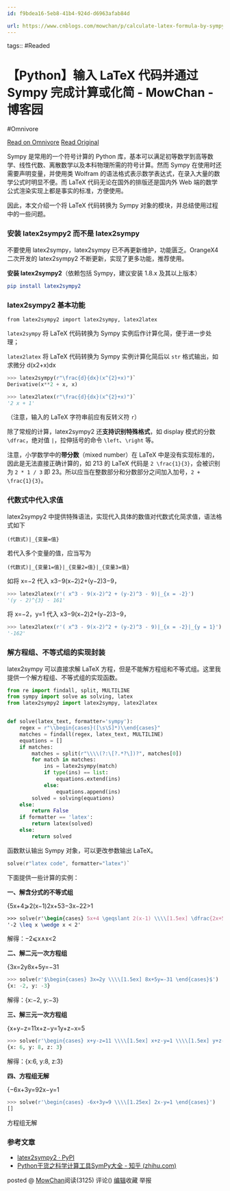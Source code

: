 ```yaml
---
id: f9bdea16-5eb8-41b4-924d-d6963afab84d

url: https://www.cnblogs.com/mowchan/p/calculate-latex-formula-by-sympy.html
---
```



tags::  #Readed 

# 【Python】输入 LaTeX 代码并通过 Sympy 完成计算或化简 - MowChan - 博客园
#Omnivore

[Read on Omnivore](https://omnivore.app/me/python-la-te-x-sympy-mow-chan-19072faff93)
[Read Original](https://www.cnblogs.com/mowchan/p/calculate-latex-formula-by-sympy.html)

Sympy 是常用的一个符号计算的 Python 库，基本可以满足初等数学到高等数学、线性代数、离散数学以及本科物理所需的符号计算。然而 Sympy 在使用时还需要声明变量，并使用类 Wolfram 的语法格式表示数学表达式，在录入大量的数学公式时明显不便。而 LaTeX 代码无论在国外的排版还是国内外 Web 端的数学公式渲染实现上都是事实的标准，方便使用。

因此，本文介绍一个将 LaTeX 代码转换为 Sympy 对象的模块，并总结使用过程中的一些问题。

### 安装 latex2sympy2 而不是 latex2sympy

不要使用 latex2sympy，latex2sympy 已不再更新维护，功能匮乏。OrangeX4 二次开发的 latex2sympy2 不断更新，实现了更多功能，推荐使用。

**安装 latex2sympy2**（依赖包括 Sympy，建议安装 1.8.x 及其以上版本）

```cmake
pip install latex2sympy2

```

### latex2sympy2 基本功能

```angelscript
from latex2sympy2 import latex2sympy, latex2latex

```

`latex2sympy` 将 LaTeX 代码转换为 Sympy 实例后作计算化简，便于进一步处理；

`latex2latex` 将 LaTeX 代码转换为 Sympy 实例计算化简后以 `str` 格式输出，如求微分 d(x2+x)dx

```python
>>> latex2sympy(r"\frac{d}{dx}(x^{2}+x)")`
Derivative(x**2 + x, x)

>>> latex2latex(r"\frac{d}{dx}(x^{2}+x)")`
'2 x + 1'

```

（注意，输入的 LaTeX 字符串前应有反转义符 `r`）

除了常规的计算，latex2sympy2 还**支持识别特殊格式**，如 display 模式的分数 `\dfrac`，绝对值 `|`，拉伸括号的命令 `\left`、`\right` 等。

注意，小学数学中的**带分数**（mixed number）在 LaTeX 中是没有实现标准的，因此是无法直接正确计算的，如 213 的 LaTeX 代码是 `2 \frac{1}{3}`，会被识别为 `2 * 1 / 3` 即 23。所以应当在整数部分和分数部分之间加入加号，`2 + \frac{1}{3}`。

### 代数式中代入求值

latex2sympy2 中提供特殊语法，实现代入具体的数值对代数式化简求值，语法格式如下

`(代数式)|_{变量=值}`

若代入多个变量的值，应当写为

`(代数式)|_{变量1=值}|_{变量2=值}|_{变量3=值}`

如将 x\=−2 代入 x3−9(x−2)2+(y−2)3−9，

```python
>>> latex2latex(r'( x^3 - 9(x-2)^2 + (y-2)^3 - 9)|_{x = -2}')
'(y - 2)^{3} - 161'

```

将 x\=−2，y\=1 代入 x3−9(x−2)2+(y−2)3−9，

```python
>>> latex2latex(r'( x^3 - 9(x-2)^2 + (y-2)^3 - 9)|_{x = -2}|_{y = 1}')
'-162'

```

### 解方程组、不等式组的实现封装

latex2sympy 可以直接求解 LaTeX 方程，但是不能解方程组和不等式组。这里我提供一个解方程组、不等式组的实现函数。

```python
from re import findall, split, MULTILINE
from sympy import solve as solving, latex
from latex2sympy2 import latex2sympy, latex2latex


def solve(latex_text, formatter='sympy'):
    regex = r"\\begin{cases}([\s\S]*)\\end{cases}"
    matches = findall(regex, latex_text, MULTILINE)
    equations = []
    if matches:
        matches = split(r"\\\\(?:\[?.*?\])?", matches[0])
        for match in matches:
            ins = latex2sympy(match)
            if type(ins) == list:
                equations.extend(ins)
            else:
                equations.append(ins)
        solved = solving(equations)
    else:
        return False
    if formatter == 'latex':
        return latex(solved)
    else:
        return solved

```

函数默认输出 Sympy 对象，可以更改参数输出 LaTeX。

```awk
solve(r"latex code", formatter="latex")` 

```

下面提供一些计算的实例：

**一、解含分式的不等式组**

{5x+4⩾2(x−1)2x+53−3x−22\>1

```tex
>>> solve(r'\begin{cases} 5x+4 \geqslant 2(x-1) \\\\[1.5ex] \dfrac{2x+5}{3}-\dfrac{3x-2}{2}>1 \end{cases}', formatter='latex')
'-2 \leq x \wedge x < 2'

```

解得：−2⩽x∧x<2

**二、解二元一次方程组**

{3x\=2y8x+5y\=−31

```python
>>> solve(r'$\begin{cases} 3x=2y \\\\[1.5ex] 8x+5y=-31 \end{cases}$')
{x: -2, y: -3}

```

解得：{x:−2, y:−3}

**三、解三元一次方程组**

{x+y−z\=11x+z−y\=1y+z−x\=5

```python
>>> solve(r'\begin{cases} x+y-z=11 \\\\[1.5ex] x+z-y=1 \\\\[1.5ex] y+z-x=5 \end{cases}')
{x: 6, y: 8, z: 3}

```

解得：{x:6, y:8, z:3}

**四、方程组无解**

{−6x+3y\=92x−y\=1

```python
>>> solve(r'\begin{cases} -6x+3y=9 \\\\[1.25ex] 2x-y=1 \end{cases}')
[]

```

方程组无解

### 参考文章

* [latex2sympy2 · PyPI](https://pypi.org/project/latex2sympy2/)
* [Python干货之科学计算工具SymPy大全 - 知乎 (zhihu.com)](https://zhuanlan.zhihu.com/p/337412103)

posted @ [MowChan](https://www.cnblogs.com/mowchan)阅读(3125) 评论() [编辑](https://i.cnblogs.com/EditPosts.aspx?postid=17065458)收藏 举报

